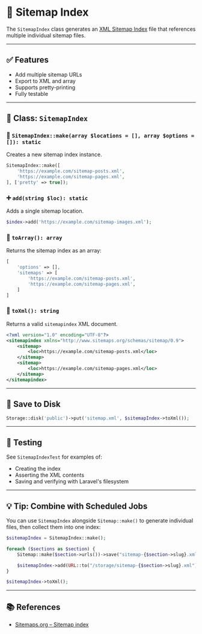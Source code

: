 # 📄 Sitemap Index

The `SitemapIndex` class generates an [XML Sitemap Index](https://www.sitemaps.org/protocol.html#index) file that references multiple individual sitemap files.

---

## ✅ Features

- Add multiple sitemap URLs
- Export to XML and array
- Supports pretty-printing
- Fully testable

---

## 🧱 Class: `SitemapIndex`

### 🔨 `SitemapIndex::make(array $locations = [], array $options = []): static`
Creates a new sitemap index instance.

```php
SitemapIndex::make([
    'https://example.com/sitemap-posts.xml',
    'https://example.com/sitemap-pages.xml',
], ['pretty' => true]);
```

### ➕ `add(string $loc): static`
Adds a single sitemap location.

```php
$index->add('https://example.com/sitemap-images.xml');
```

### 🔁 `toArray(): array`
Returns the sitemap index as an array:

```php
[
    'options' => [],
    'sitemaps' => [
        'https://example.com/sitemap-posts.xml',
        'https://example.com/sitemap-pages.xml',
    ]
]
```

### 🧾 `toXml(): string`
Returns a valid `sitemapindex` XML document.

```xml
<?xml version="1.0" encoding="UTF-8"?>
<sitemapindex xmlns="http://www.sitemaps.org/schemas/sitemap/0.9">
    <sitemap>
        <loc>https://example.com/sitemap-posts.xml</loc>
    </sitemap>
    <sitemap>
        <loc>https://example.com/sitemap-pages.xml</loc>
    </sitemap>
</sitemapindex>
```

---

## 💾 Save to Disk

```php
Storage::disk('public')->put('sitemap.xml', $sitemapIndex->toXml());
```

---

## 🧪 Testing

See `SitemapIndexTest` for examples of:
- Creating the index
- Asserting the XML contents
- Saving and verifying with Laravel's filesystem

---

## 💡 Tip: Combine with Scheduled Jobs

You can use `SitemapIndex` alongside `Sitemap::make()` to generate individual files, then collect them into one index:

```php
$sitemapIndex = SitemapIndex::make();

foreach ($sections as $section) {
    Sitemap::make($section->urls())->save("sitemap-{$section->slug}.xml", 'public');

    $sitemapIndex->add(URL::to("/storage/sitemap-{$section->slug}.xml"));
}

$sitemapIndex->toXml();
```

---

## 📚 References
- [Sitemaps.org – Sitemap index](https://www.sitemaps.org/protocol.html#index)